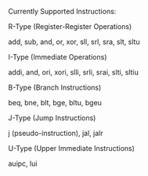 Currently Supported Instructions:

R-Type (Register-Register Operations)

add, sub, and, or, xor, sll, srl, sra, slt, sltu




I-Type (Immediate Operations)

addi, and, ori, xori, slli, srli, srai, slti, sltiu





B-Type (Branch Instructions)

beq, bne, blt, bge, bltu, bgeu






J-Type (Jump Instructions)

j (pseudo-instruction), jal, jalr






U-Type (Upper Immediate Instructions)

auipc, lui
